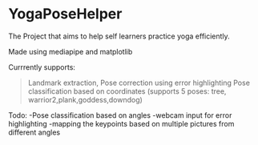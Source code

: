 # YogaPoseHelper

The Project that aims to help self learners practice yoga efficiently.  

Made using mediapipe and matplotlib

Currrently supports:
>Landmark extraction, Pose correction using error highlighting
>Pose classification based on coordinates (supports 5 poses: tree, warrior2,plank,goddess,downdog)

Todo:
-Pose classification based on angles
-webcam input for error highlighting
-mapping the keypoints based on multiple pictures from different angles